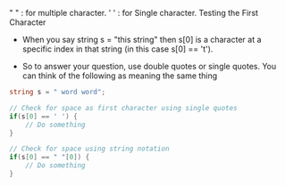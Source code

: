 " " : for multiple character.
' '   : for Single character. Testing the First Character

+ When you say string s = "this string" then s[0] is a character at a specific index in that string (in this case s[0] == 't').

+ So to answer your question, use double quotes or single quotes. You can think of the following as meaning the same thing
```csharp
string s = " word word";

// Check for space as first character using single quotes
if(s[0] == ' ') {
    // Do something
}

// Check for space using string notation
if(s[0] == " "[0]) {
    // Do something
}
```


